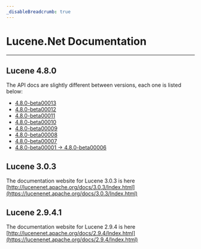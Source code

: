 ```yaml
---
_disableBreadcrumb: true
---
```


# Lucene.Net Documentation

---

## Lucene 4.8.0

The API docs are slightly different between versions, each one is listed below:

- [4.8.0-beta00013](https://lucenenet.apache.org/docs/4.8.0-beta00013/)
- [4.8.0-beta00012](https://lucenenet.apache.org/docs/4.8.0-beta00012/)
- [4.8.0-beta00011](https://lucenenet.apache.org/docs/4.8.0-beta00011/)
- [4.8.0-beta00010](https://lucenenet.apache.org/docs/4.8.0-beta00010/)
- [4.8.0-beta00009](https://lucenenet.apache.org/docs/4.8.0-beta00009/)
- [4.8.0-beta00008](https://lucenenet.apache.org/docs/4.8.0-beta00008/)
- [4.8.0-beta00007](https://lucenenet.apache.org/docs/4.8.0-beta00007/)
- [4.8.0-beta00001 -> 4.8.0-beta00006](https://lucenenet.apache.org/docs/4.8.0-beta00005/)

## Lucene 3.0.3

The documentation website for Lucene 3.0.3 is here [http://lucenenet.apache.org/docs/3.0.3/Index.html](https://lucenenet.apache.org/docs/3.0.3/Index.html)

## Lucene 2.9.4.1

The documentation website for Lucene 2.9.4 is here [http://lucenenet.apache.org/docs/2.9.4/Index.html](https://lucenenet.apache.org/docs/2.9.4/Index.html)
